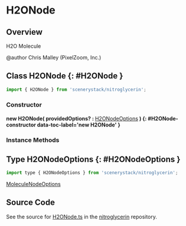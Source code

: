 # H2ONode

## Overview

H2O Molecule

@author Chris Malley (PixelZoom, Inc.)

## Class H2ONode {: #H2ONode }


```js
import { H2ONode } from 'scenerystack/nitroglycerin';
```
### Constructor

#### new H2ONode( providedOptions? : <span style="font-weight: 400;">[H2ONodeOptions](../nitroglycerin/H2ONode.md#H2ONodeOptions)</span> ) {: #H2ONode-constructor data-toc-label='new H2ONode' }

### Instance Methods





## Type H2ONodeOptions {: #H2ONodeOptions }


```js
import type { H2ONodeOptions } from 'scenerystack/nitroglycerin';
```


[MoleculeNodeOptions](../nitroglycerin/MoleculeNode.md#MoleculeNodeOptions)



## Source Code

See the source for [H2ONode.ts](https://github.com/phetsims/nitroglycerin/blob/main/js/nodes/H2ONode.ts) in the [nitroglycerin](https://github.com/phetsims/nitroglycerin) repository.

